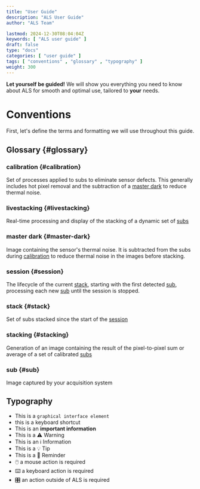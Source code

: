 ```yaml
---
title: "User Guide"
description: "ALS User Guide"
author: "ALS Team"

lastmod: 2024-12-30T08:04:04Z
keywords: [ "ALS user guide" ]
draft: false
type: "docs"
categories: [ "user guide" ]
tags: [ "conventions" , "glossary" , "typography" ]
weight: 300
---
```


**Let yourself be guided!** We will show you everything you need to know about ALS for smooth and optimal use, tailored
to **your** needs.

# Conventions

First, let's define the terms and formatting we will use throughout this guide.

## Glossary {#glossary}

### calibration {#calibration}

Set of processes applied to subs to eliminate sensor defects. This generally includes hot pixel removal and the
subtraction of a [master dark](#master-dark) to reduce thermal noise.

### livestacking {#livestacking}

Real-time processing and display of the stacking of a dynamic set of [subs](#sub)

### master dark {#master-dark}

Image containing the sensor's thermal noise. It is subtracted from the subs during [calibration](#calibration) to reduce
thermal noise in the images before stacking.

### session {#session}

The lifecycle of the current [stack](#stack), starting with the first detected [sub](#sub), processing each new [sub](#sub) until the
session is
stopped.

### stack {#stack}

Set of subs stacked since the start of the [session](#session)

### stacking {#stacking}

Generation of an image containing the result of the pixel-to-pixel sum or average of a set of calibrated [subs](#sub)

### sub {#sub}

Image captured by your acquisition system

## Typography

- This is a `graphical interface element`
- this is a <span class="als-ks">keyboard shortcut</span>
- This is an **important information**
- This is a ⚠️ Warning
- This is an ℹ️ Information
- This is a 💡 Tip
- This is a 🧠 Reminder
- 🖱️ a mouse action is required
- ⌨️ a keyboard action is required
- 🎛️ an action outside of ALS is required

